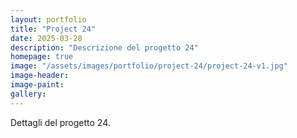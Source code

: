 ```yaml
---
layout: portfolio
title: "Project 24"
date: 2025-03-28
description: "Descrizione del progetto 24"
homepage: true
image: "/assets/images/portfolio/project-24/project-24-v1.jpg"
image-header:
image-paint:
gallery:
---
```


Dettagli del progetto 24.
